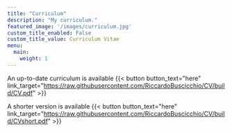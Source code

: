 ```yaml
---
title: "Curriculum"
description: "My curriculum."
featured_image: '/images/curriculum.jpg'
custom_title_enabled: False
custom_title_value: Curriculum Vitae
menu:
  main:
    weight: 1
---
```


An up-to-date curriculum is available {{< button button_text="here" link_target="https://raw.githubusercontent.com/RiccardoBuscicchio/CV/build/CV.pdf" >}}

A shorter version is available {{< button button_text="here" link_target="https://raw.githubusercontent.com/RiccardoBuscicchio/CV/build/CVshort.pdf" >}}